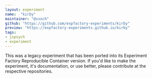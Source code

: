 ```yaml
---
layout: experiment
name:  "kirby"
maintainer: "@vsoch"
github: "https://github.com/expfactory-experiments/kirby"
preview: "https://expfactory-experiments.github.io/kirby"
tags:
- jspsych
- experiment
---
```


This was a legacy experiment that has been ported into its Experiment Factory Reproducible Container version. If you'd like to make the experiment, it's documentation, or use better, please contribute at the respective repositories.
